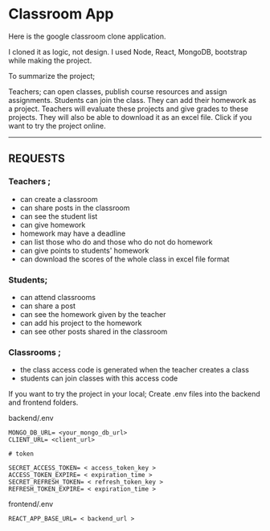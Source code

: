 # Classroom App

Here is the google classroom clone application.

I cloned it as logic, not design.
I used Node, React, MongoDB, bootstrap while making the project.

To summarize the project;

Teachers; can open classes, publish course resources and assign assignments.
Students can join the class. They can add their homework as a project.
Teachers will evaluate these projects and give grades to these projects. They will also be able to download it as an excel file.
Click if you want to try the project online.

---

## REQUESTS

### Teachers ;

- can create a classroom
- can share posts in the classroom
- can see the student list
- can give homework
- homework may have a deadline
- can list those who do and those who do not do homework
- can give points to students' homework
- can download the scores of the whole class in excel file format

### Students;

- can attend classrooms
- can share a post
- can see the homework given by the teacher
- can add his project to the homework
- can see other posts shared in the classroom

### Classrooms ;

- the class access code is generated when the teacher creates a class
- students can join classes with this access code

If you want to try the project in your local;
Create .env files into the backend and frontend folders.

backend/.env

```
MONGO_DB_URL= <your_mongo_db_url>
CLIENT_URL= <client_url>

# token

SECRET_ACCESS_TOKEN= < access_token_key >
ACCESS_TOKEN_EXPIRE= < expiration_time >
SECRET_REFRESH_TOKEN= < refresh_token_key >
REFRESH_TOKEN_EXPIRE= < expiration_time >
```

frontend/.env

```
REACT_APP_BASE_URL= < backend_url >
```
